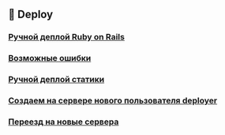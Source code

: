## 🚀 Deploy

### [Ручной деплой Ruby on Rails](./handmade.md)
### [Возможные ошибки](./emergency.md)
### [Ручной деплой статики](./static.md)
### [Создаем на сервере нового пользователя deployer](./deployer.md)
### [Переезд на новые сервера](./move.md)
